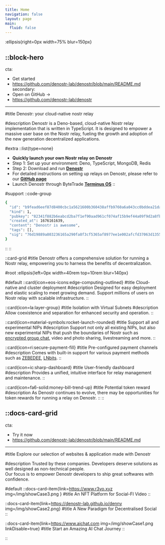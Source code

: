 ```yaml
---
title: Home
navigation: false
layout: page
main:
  fluid: false
---
```


:ellipsis{right=0px width=75% blur=150px}

::block-hero
---
cta:
  - Get started
  - https://github.com/denostr-lab/denostr/blob/main/README.md
secondary:
  - Open on GitHub →
  - https://github.com/denostr-lab/denostr
---

#title
Denostr: your cloud-native nostr relay

#description
Denostr is a Deno-based, cloud-native Nostr relay implementation that is written in TypeScript. It is designed to empower a massive user base on the Nostr relay, fueling the growth and adoption of the new generation decentralized applications. 

#extra
  ::list{type=none}
  - **Quickly launch your own Nostr relay on Denostr**
  - Step 1: Set up your environment: Deno, TypeScript, MongoDB, Redis
  - Step 2: Download and run [**Denostr**](https://github.com/denostr-lab/denostr)
  - For detailed instructions on setting up relays on Denostr, please refer to our  [**GitHub page**](https://github.com/denostr-lab/denostr#readme)
  - Launch Denostr through ByteTrade [**Terminus OS**](https://www.bytetradelab.io/)
  ::

#support
  ::code-group
  ```bash [JSON]
  {
    "id": "b9fead6eef87d8400cbc1a5621600b360438affb9760a6a043cc0bddea21dab6",
    "kind": 1,
    "pubkey": "82341f882b6eabcd2ba7f1ef90aad961cf074af15b9ef44a09f9d2a8fbfbe6a2",
    "created_at": 1676161639,
    "content": "Denostr is awesome",
    "tags": [],
    "sig": "76d19889a803236165a290fa8f3cf5365af8977ee1e002afcfd37063d1355fc755d0293d27ba0ec1c2468acfaf95b7e950e57df275bb32d7a4a3136f8862d2b7"
  }
  ```
  ::
::

::card-grid
#title
Denostr offers a comprehensive solution for running a Nostr relay, empowering you to harness the benefits of decentralization.

#root
:ellipsis{left=0px width=40rem top=10rem blur=140px}

#default
  ::card{icon=eos-icons:edge-computing-outlined}
  #title
  Cloud-native and cluster deployment
  #description
  Designed for easy deployment and elastic scaling to meet growing demand. Support millions of users on Nostr relay with scalable infrastructure.
  ::

  ::card{icon=la:layer-group}
  #title
  Isolation with Virtual Subnets
  #description
  Allow coexistence and separation for enhanced security and operation.
  ::

  ::card{icon=material-symbols:rocket-launch-rounded}
  #title
  Support all and experimental NIPs
  #description
  Support not only all existing NIPs, but also new experimental NIPs that push the boundaries of Nostr such as [encrypted group chat](https://denostr-lab.github.io/denny/), video and photo sharing, livestreaming and more.
  ::

  ::card{icon=ri:secure-payment-fill}
  #title
  Pre-configured payment channels
  #description
  Comes with built-in support for various payment methods such as [ZEBEDEE](https://zebedee.io/), [LNbits](https://lnbits.com/).
  ::

  ::card{icon=ic:sharp-dashboard}
  #title
  User-friendly dashboard
  #description
  Provides a unified, intuitive interface for relay management and maintenance.
  ::

  ::card{icon=fa6-solid:money-bill-trend-up}
  #title
  Potential token reward
  #description
  As Denostr continues to evolve, there may be opportunities for token rewards for running a relay on Denostr. 
  ::
::


::docs-card-grid
---
cta:
  - Try it now
  - https://github.com/denostr-lab/denostr/blob/main/README.md

---
#title
Explore our selection of websites & application made with Denostr 

#description
Trusted by these companies. Developers deserve solutions as well designed as non-technical people.
<br> Our focus is to empower Denostr developers to ship great softwares with confidence.

#default
  ::docs-card-item{link=https://www.r3vo.xyz img=/img/showCase3.png }
  #title
  An NFT Platform for Social-FI Video
  ::

  ::docs-card-item{link=https://denostr-lab.github.io/denny img=/img/showCase2.png}
  #title
  A New Paradigm for Decentralised Social
  ::

  ::docs-card-item{link=https://www.aichat.com img=/img/showCase1.png linkDisable=true}
  #title
  Start an Amazing AI Chat Journey
  ::

::